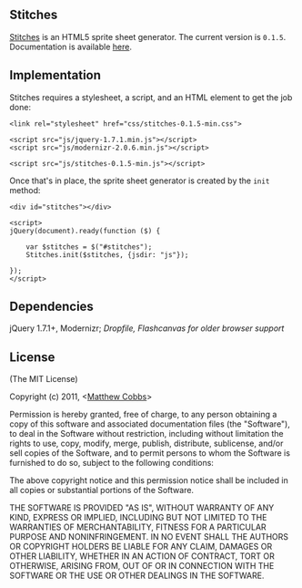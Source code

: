 ## Stitches

[Stitches](http://draeton.github.com/stitches/) is an HTML5 sprite sheet generator.
The current version is `0.1.5`. Documentation is available
[here](http://draeton.github.com/stitches/stitches/docs/stitches.html).

## Implementation

Stitches requires a stylesheet, a script, and an HTML element to get the job done:

    <link rel="stylesheet" href="css/stitches-0.1.5-min.css">

    <script src="js/jquery-1.7.1.min.js"></script>
    <script src="js/modernizr-2.0.6.min.js"></script>

    <script src="js/stitches-0.1.5-min.js"></script>

Once that's in place, the sprite sheet generator is created by the `init` method:

    <div id="stitches"></div>

    <script>
    jQuery(document).ready(function ($) {

        var $stitches = $("#stitches");
        Stitches.init($stitches, {jsdir: "js"});

    });
    </script>

## Dependencies

jQuery 1.7.1+, Modernizr; *Dropfile, Flashcanvas for older browser support*

## License

(The MIT License)

Copyright (c) 2011, <[Matthew Cobbs](mailto:draeton@gmail.com)>

Permission is hereby granted, free of charge, to any person obtaining
a copy of this software and associated documentation files (the
"Software"), to deal in the Software without restriction, including
without limitation the rights to use, copy, modify, merge, publish,
distribute, sublicense, and/or sell copies of the Software, and to
permit persons to whom the Software is furnished to do so, subject to
the following conditions:

The above copyright notice and this permission notice shall be included
in all copies or substantial portions of the Software.

THE SOFTWARE IS PROVIDED "AS IS", WITHOUT WARRANTY OF ANY KIND, EXPRESS
OR IMPLIED, INCLUDING BUT NOT LIMITED TO THE WARRANTIES OF
MERCHANTABILITY, FITNESS FOR A PARTICULAR PURPOSE AND NONINFRINGEMENT.
IN NO EVENT SHALL THE AUTHORS OR COPYRIGHT HOLDERS BE LIABLE FOR ANY
CLAIM, DAMAGES OR OTHER LIABILITY, WHETHER IN AN ACTION OF CONTRACT,
TORT OR OTHERWISE, ARISING FROM, OUT OF OR IN CONNECTION WITH THE
SOFTWARE OR THE USE OR OTHER DEALINGS IN THE SOFTWARE.